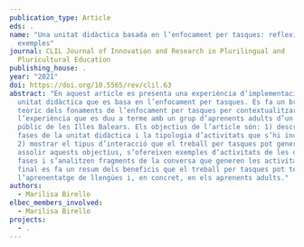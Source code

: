 ```yaml
---
publication_type: Article
eds: .
name: "Una unitat didàctica basada en l’enfocament per tasques: reflexions i
  exemples"
journal: CLIL Journal of Innovation and Research in Plurilingual and
  Pluricultural Education
publishing_house: .
year: "2021"
doi: https://doi.org/10.5565/rev/clil.63
abstract: "En aquest article es presenta una experiència d’implementació d’una
  unitat didàctica que es basa en l’enfocament per tasques. Es fa un breu repàs
  teòric dels fonaments de l’enfocament per tasques per contextualitzar
  l’experiència que es duu a terme amb un grup d’aprenents adults d’un centre
  públic de les Illes Balears. Els objectius de l’article són: 1) descriure les
  fases de la unitat didàctica i la tipologia d’activitats que s’hi inclouen i
  2) mostrar el tipus d’interacció que el treball per tasques pot generar. Per
  assolir aquests objectius, s’ofereixen exemples d’activitats de les diverses
  fases i s’analitzen fragments de la conversa que generen les activitats. Al
  final es fa un resum dels beneficis que el treball per tasques pot tenir en
  l’aprenentatge de llengües i, en concret, en els aprenents adults."
authors:
  - Marilisa Birello
elbec_members_involved:
  - Marilisa Birello
projects:
  - .
---
```

